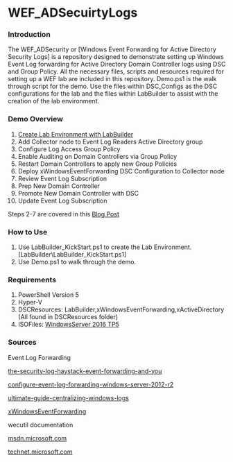 # WEF_ADSecuirtyLogs


### Introduction
The WEF_ADSecurity or [Windows Event Forwarding for Active Directory Security Logs] is a repository designed to demonstrate setting up Windows Event Log forwarding for Active Directory Domain 
Controller logs using DSC and Group Policy. All the necessary files, scripts and resources required for setting up a WEF lab are included in this repository. Demo.ps1 is the walk through script 
for the demo. Use the files within DSC_Configs as the DSC configurations for the lab and the files within LabBuilder to assist with the creation of the lab environment.

### Demo Overview

1. [Create Lab Environment with LabBuilder](http://duffney.github.io/Creating-Labs-with-LabBuilder/)
2. Add Collector node to Event Log Readers Active Directory group
3. Configure Log Access Group Policy
4. Enable Auditing on Domain Controllers via Group Policy
5. Restart Domain Controllers to apply new Group Policies
6. Deploy xWindowsEventForwarding DSC Configuration to Collector node
7. Review Event Log Subscription
8. Prep New Domain Controller
9. Promote New Domain Controller with DSC
10. Update Event Log Subscription

Steps 2-7 are covered in this [Blog Post](http://duffney.github.io/Windows-Event-Forwarding-AD-SecurityLogs/)

### How to Use
1. Use LabBuilder_KickStart.ps1 to create the Lab Environment. [LabBuilder\LabBuilder_KickStart.ps1]
2. Use Demo.ps1 to walk through the demo.


### Requirements

1. PowerShell Version 5
2. Hyper-V
3. DSCResources: LabBuilder,xWindowsEventForwarding,xActiveDirectory (All found in DSCResources folder)
4. ISOFiles: [WindowsServer 2016 TP5](https://www.microsoft.com/en-us/evalcenter/evaluate-windows-server-technical-preview)


### Sources


Event Log Forwarding

[the-security-log-haystack-event-forwarding-and-you](https://blogs.technet.microsoft.com/askds/2011/08/29/the-security-log-haystack-event-forwarding-and-you/)

[configure-event-log-forwarding-windows-server-2012-r2](https://www.petri.com/configure-event-log-forwarding-windows-server-2012-r2)

[ultimate-guide-centralizing-windows-logs](http://www.loggly.com/ultimate-guide/centralizing-windows-logs/)


[xWindowsEventForwarding](https://github.com/PowerShell/xWindowsEventForwarding)


wecutil documentation


[msdn.microsoft.com](https://msdn.microsoft.com/en-us/library/bb736545(v=vs.85).aspx)


[technet.microsoft.com](https://technet.microsoft.com/en-us/library/cc753183(v=ws.11).aspx)
